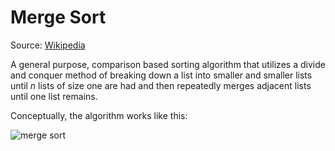 # Merge Sort
Source: [Wikipedia](https://en.wikipedia.org/wiki/Merge_sort)

A general purpose, comparison based sorting algorithm that utilizes a divide and conquer method of breaking down a list into smaller and smaller lists until _n_ lists of size one are had and then repeatedly merges adjacent lists until one list remains.

Conceptually, the algorithm works like this:

![merge sort](https://upload.wikimedia.org/wikipedia/commons/c/cc/Merge-sort-example-300px.gif)

